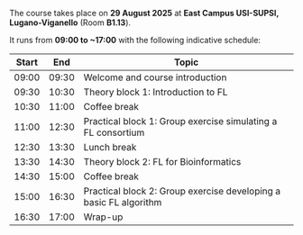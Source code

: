 The course takes place on **29 August 2025** at **East Campus USI-SUPSI, Lugano-Viganello** (Room **B1.13**).

It runs from **09:00 to ~17:00** with the following indicative schedule:

| Start  | End    | Topic                                                                 |
|--------|--------|-----------------------------------------------------------------------|
| 09:00  | 09:30  | Welcome and course introduction                                       |
| 09:30  | 10:30  | Theory block 1: Introduction to FL              |
| 10:30  | 11:00  | Coffee break                                                          |
| 11:00  | 12:30  | Practical block 1: Group exercise simulating a FL consortium  |
| 12:30  | 13:30  | Lunch break                                                                |
| 13:30  | 14:30  | Theory block 2: FL for Bioinformatics                                 |
| 14:30  | 15:00  | Coffee break                                                          |
| 15:00  | 16:30  | Practical block 2: Group exercise developing a basic FL algorithm                                                          |
| 16:30  | 17:00  | Wrap-up       